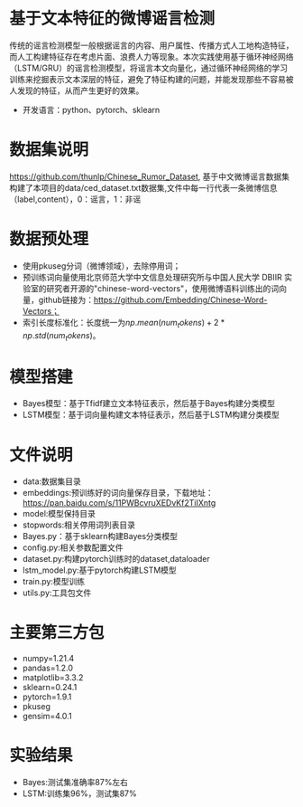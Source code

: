 # 基于文本特征的微博谣言检测
  传统的谣言检测模型一般根据谣言的内容、用户属性、传播方式人工地构造特征，而人工构建特征存在考虑片面、浪费人力等现象。本次实践使用基于循环神经网络（LSTM/GRU）的谣言检测模型，将谣言本文向量化，通过循环神经网络的学习训练来挖掘表示文本深层的特征，避免了特征构建的问题，并能发现那些不容易被人发现的特征，从而产生更好的效果。
  * 开发语言：python、pytorch、sklearn
# 数据集说明
  https://github.com/thunlp/Chinese_Rumor_Dataset, 基于中文微博谣言数据集构建了本项目的data/ced_dataset.txt数据集,文件中每一行代表一条微博信息（label,content），0：谣言，1：非谣
# 数据预处理
  * 使用pkuseg分词（微博领域），去除停用词；
  * 预训练词向量使用北京师范大学中文信息处理研究所与中国人民大学 DBIIR 实验室的研究者开源的"chinese-word-vectors"，使用微博语料训练出的词向量，github链接为：https://github.com/Embedding/Chinese-Word-Vectors；
  * 索引长度标准化：长度统一为$np.mean(num_tokens) + 2 * np.std(num_tokens)$。
 # 模型搭建
   * Bayes模型：基于Tfidf建立文本特征表示，然后基于Bayes构建分类模型
   * LSTM模型：基于词向量构建文本特征表示，然后基于LSTM构建分类模型
# 文件说明
  * data:数据集目录
  * embeddings:预训练好的词向量保存目录，下载地址：https://pan.baidu.com/s/11PWBcvruXEDvKf2TiIXntg
  * model:模型保持目录
  * stopwords:相关停用词列表目录
  * Bayes.py：基于sklearn构建Bayes分类模型
  * config.py:相关参数配置文件
  * dataset.py:构建pytorch训练时的dataset,dataloader
  * lstm_model.py:基于pytorch构建LSTM模型
  * train.py:模型训练
  * utils.py:工具包文件
 # 主要第三方包
   * numpy=1.21.4
   * pandas=1.2.0
   * matplotlib=3.3.2
   * sklearn=0.24.1
   * pytorch=1.9.1
   * pkuseg
   * gensim=4.0.1
# 实验结果
  * Bayes:测试集准确率87%左右
  * LSTM:训练集96%，测试集87%
   
